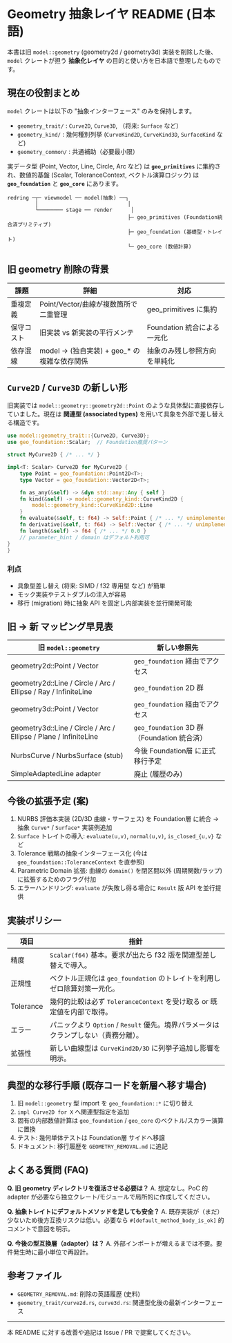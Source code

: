 # Geometry 抽象レイヤ README (日本語)

本書は旧 `model::geometry` (geometry2d / geometry3d) 実装を削除した後、`model` クレートが担う **抽象化レイヤ** の目的と使い方を日本語で整理したものです。

## 現在の役割まとめ

`model` クレートは以下の "抽象インターフェース" のみを保持します。

- `geometry_trait/` : `Curve2D`, `Curve3D`, （将来: `Surface` など）
- `geometry_kind/` : 幾何種別列挙 (`CurveKind2D`, `CurveKind3D`, `SurfaceKind` など)
- `geometry_common/` : 共通補助（必要最小限）

実データ型 (Point, Vector, Line, Circle, Arc など) は **`geo_primitives`** に集約され、数値的基盤 (Scalar, ToleranceContext, ベクトル演算ロジック) は **`geo_foundation`** と **`geo_core`** にあります。

```
redring ─┬─ viewmodel ── model(抽象) ──┐
         │                             │
         └──────── stage ── render      │
                                       ├─ geo_primitives (Foundation統合済プリミティブ)
                                       ├─ geo_foundation (基礎型・トレイト)
                                       └─ geo_core (数値計算)
```

## 旧 geometry 削除の背景

| 課題       | 詳細                                          | 対応                         |
| ---------- | --------------------------------------------- | ---------------------------- |
| 重複定義   | Point/Vector/曲線が複数箇所で二重管理         | geo_primitives に集約        |
| 保守コスト | 旧実装 vs 新実装の平行メンテ                  | Foundation 統合による一元化  |
| 依存混線   | model → (独自実装) + geo\_\* の複雑な依存関係 | 抽象のみ残し参照方向を単純化 |

## `Curve2D` / `Curve3D` の新しい形

旧実装では `model::geometry::geometry2d::Point` のような具体型に直接依存していました。現在は **関連型 (associated types)** を用いて具象を外部で差し替える構造です。

```rust
use model::geometry_trait::{Curve2D, Curve3D};
use geo_foundation::Scalar;  // Foundation推奨パターン

struct MyCurve2D { /* ... */ }

impl<T: Scalar> Curve2D for MyCurve2D {
    type Point = geo_foundation::Point2D<T>;
    type Vector = geo_foundation::Vector2D<T>;

    fn as_any(&self) -> &dyn std::any::Any { self }
    fn kind(&self) -> model::geometry_kind::CurveKind2D { 
        model::geometry_kind::CurveKind2D::Line 
    }
    fn evaluate(&self, t: f64) -> Self::Point { /* ... */ unimplemented!() }
    fn derivative(&self, t: f64) -> Self::Vector { /* ... */ unimplemented!() }
    fn length(&self) -> f64 { /* ... */ 0.0 }
    // parameter_hint / domain はデフォルト利用可
}
}
```

### 利点

- 具象型差し替え (将来: SIMD / f32 専用型 など) が簡単
- モック実装やテストダブルの注入が容易
- 移行 (migration) 時に抽象 API を固定し内部実装を並行開発可能

## 旧 → 新 マッピング早見表

| 旧 `model::geometry`                                             | 新しい参照先                                |
| ---------------------------------------------------------------- | ------------------------------------------- |
| geometry2d::Point / Vector                                       | `geo_foundation` 経由でアクセス             |
| geometry2d::Line / Circle / Arc / Ellipse / Ray / InfiniteLine   | `geo_foundation` 2D 群                      |
| geometry3d::Point / Vector                                       | `geo_foundation` 経由でアクセス             |
| geometry3d::Line / Circle / Arc / Ellipse / Plane / InfiniteLine | `geo_foundation` 3D 群（Foundation 統合済） |
| NurbsCurve / NurbsSurface (stub)                                 | 今後 Foundation層 に正式移行予定            |
| SimpleAdaptedLine adapter                                        | 廃止 (履歴のみ)                             |

## 今後の拡張予定 (案)

1. NURBS 評価本実装 (2D/3D 曲線・サーフェス) を Foundation層 に統合 → 抽象 `Curve*` / `Surface*` 実装例追加
2. `Surface` トレイトの導入: `evaluate(u,v)`, `normal(u,v)`, `is_closed_{u,v}` など
3. Tolerance 戦略の抽象インターフェース化 (今は `geo_foundation::ToleranceContext` を直参照)
4. Parametric Domain 拡張: 曲線の `domain()` を閉区間以外 (周期関数/ラップ) に拡張するためのフラグ付加
5. エラーハンドリング: `evaluate` が失敗し得る場合に `Result` 版 API を並行提供

## 実装ポリシー

| 項目      | 指針                                                                                |
| --------- | ----------------------------------------------------------------------------------- |
| 精度      | `Scalar(f64)` 基本。要求が出たら f32 版を関連型差し替えで導入。                     |
| 正規性    | ベクトル正規化は `geo_foundation` のトレイトを利用しゼロ除算対策一元化。            |
| Tolerance | 幾何的比較は必ず `ToleranceContext` を受け取る or 既定値を内部で取得。              |
| エラー    | パニックより `Option` / `Result` 優先。境界パラメータはクランプしない（責務分離）。 |
| 拡張性    | 新しい曲線型は `CurveKind2D/3D` に列挙子追加し影響を明示。                          |

## 典型的な移行手順 (既存コードを新層へ移す場合)

1. 旧 `model::geometry` 型 import を `geo_foundation::*` に切り替え
2. `impl Curve2D for X` へ関連型指定を追加
3. 固有の内部数値計算は `geo_foundation` / `geo_core` のベクトル/スカラー演算に置換
4. テスト: 幾何単体テストは Foundation層 サイドへ移譲
5. ドキュメント: 移行履歴を `GEOMETRY_REMOVAL.md` に追記

## よくある質問 (FAQ)

**Q. 旧 geometry ディレクトリを復活させる必要は？**
A. 想定なし。PoC 的 adapter が必要なら独立クレート/モジュールで局所的に作成してください。

**Q. 抽象トレイトにデフォルトメソッドを足しても安全？**
A. 既存実装が（まだ）少ないため後方互換リスクは低い。必要なら `#[default_method_body_is_ok]` 的コメントで意図を明示。

**Q. 今後の型互換層（adapter）は？**
A. 外部インポートが増えるまでは不要。要件発生時に最小単位で再設計。

## 参考ファイル

- `GEOMETRY_REMOVAL.md`: 削除の英語履歴 (史料)
- `geometry_trait/curve2d.rs`, `curve3d.rs`: 関連型化後の最新インターフェース

---

本 README に対する改善や追記は Issue / PR で提案してください。
